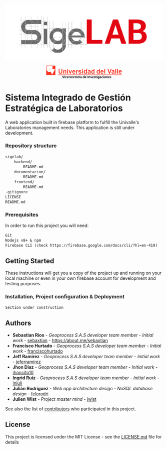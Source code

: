 ![alt text](https://github.com/siglab/sigelab/blob/develop/frontend/sigelabangular/src/assets/img/Propuesta_1_Sigelab-15.png)
<p align="center">
  <img width="48%"src="https://github.com/siglab/sigelab/blob/develop/frontend/sigelabangular/src/assets/img/Logo-UV-Vice.png">
</p>


# Sistema Integrado de Gestión Estratégica de Laboratorios

A web application built in firebase platform to fulfill the Univalle's Laboratories management needs.
This application is still under development.

### Repository structure

    sigelab/
        backend/
            README.md
        documentacion/
            README.md
        frontend/
            README.md
    .gitignore
    LICENSE
    README.md

### Prerequisites

In order to run this project you will need:

	Git
	Nodejs v8+ & npm
	Firebase CLI (check https://firebase.google.com/docs/cli/?hl=en-419)

## Getting Started

These instructions will get you a copy of the project up and running on your local machine or even in your own firebase account for development and testing purposes.

### Installation, Project configuration & Deployment

    Section under construction

## Authors

* **Sebastian Rios** - *Geoprocess S.A.S developer team member* - *Initial work* - [sebaxtian](https://github.com/sebaxtian) - https://about.me/sebaxtian
* **Francisco Hurtado** - *Geoprocess S.A.S developer team member* - *Initial work* - [franciscohurtado](https://github.com/franciscohurtado)
* **Jeff Ramirez** - *Geoprocess S.A.S developer team member* - *Initial work* - [jeferramirez](https://github.com/jeferramirez)
* **Jhon Diaz** - *Geoprocess S.A.S developer team member* - *Initial work* - [jhoncito10](https://github.com/jhoncito10)
* **Ingrid Ruiz** - *Geoprocess S.A.S developer team member* - *Initial work* - [injuli](https://github.com/injuli)
* **Julián Rodríguez** - *Web app architecture design - NoSQL database design*    - [felorodri](https://github.com/felorodri)
* **Julien Wist** - *Project master mind* - [jwist](https://github.com/jwist)

See also the list of [contributors](https://github.com/siglab/sigelab/graphs/contributors) who participated in this project.

## License

This project is licensed under the MIT License - see the [LICENSE.md](LICENSE) file for details